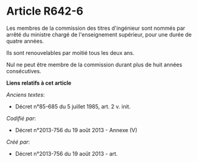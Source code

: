 # Article R642-6

Les membres de la commission des titres d'ingénieur sont nommés par arrêté du ministre chargé de l'enseignement supérieur,
pour une durée de quatre années.

Ils sont renouvelables par moitié tous les deux ans.

Nul ne peut être membre de la commission durant plus de huit années consécutives.

**Liens relatifs à cet article**

_Anciens textes_:

  - Décret n°85-685 du 5 juillet 1985, art. 2 v. init.

_Codifié par_:

  - Décret n°2013-756 du 19 août 2013 -  Annexe (V)

_Créé par_:

  - Décret n°2013-756 du 19 août 2013 - art.
